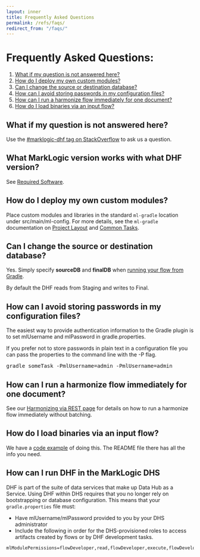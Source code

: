 ```yaml
---
layout: inner
title: Frequently Asked Questions
permalink: /refs/faqs/
redirect_from: "/faqs/"
---
```


# Frequently Asked Questions:

1. [What if my question is not answered here?](#what-if-my-question-is-not-answered-here)
1. [How do I deploy my own custom modules?](#how-do-i-deploy-my-own-custom-modules)
1. [Can I change the source or destination database?](#can-i-change-the-source-or-destination-database)
1. [How can I avoid storing passwords in my configuration files?](#how-can-i-avoid-storing-passwords-in-my-configuration-files)
1. [How can I run a harmonize flow immediately for one document?](#how-can-i-run-a-harmonize-flow-immediately-for-one-document)
1. [How do I load binaries via an input flow?](#how-do-i-load-binaries-via-an-input-flow)

## What if my question is not answered here?
Use the [#marklogic-dhf tag on StackOverflow](https://stackoverflow.com/questions/ask?tags=marklogic-dhf) to ask us a question.

## What MarkLogic version works with what DHF version?

See [Required Software]({{site.baseurl}}/understanding/upgrading/#required-software).

## How do I deploy my own custom modules?

Place custom modules and libraries in the standard `ml-gradle` location under src/main/ml-config. For more details, see the `ml-gradle` documentation on [Project Layout](https://github.com/marklogic-community/ml-gradle/wiki/Project-layout) and [Common Tasks](https://github.com/marklogic-community/ml-gradle/wiki/Common-tasks#).

## Can I change the source or destination database?

Yes. Simply specify **sourceDB** and **finalDB** when [running your flow from Gradle](docs/gradletasks.md#hubrunflow).

By default the DHF reads from Staging and writes to Final.

## How can I avoid storing passwords in my configuration files?
The easiest way to provide authentication information to the Gradle plugin is to set mlUsername and mlPassword in gradle.properties.

If you prefer not to store passwords in plain text in a configuration file you can pass the properties to the command line with the -P flag.

<pre class="cmdline">
gradle someTask -PmlUsername=admin -PmlUsername=admin
</pre>

## How can I run a harmonize flow immediately for one document?
See our [Harmonizing via REST page](harmonize/rest.md) for details on how to run a harmonize flow immediately without batching.

## How do I load binaries via an input flow?

We have a [code example](https://github.com/marklogic/marklogic-data-hub/tree/master/examples/load-binaries) of doing this. The README file there has all the info you need.

## How can I run DHF in the MarkLogic DHS

DHF is part of the suite of data services that make up Data Hub as a Service.  Using DHF within DHS requires that you no longer rely on bootstrapping or database configuration.  This means that your `gradle.properties` file must:

* Have mlUsername/mlPassword provided to you by your DHS administrator
* Include the following in order for the DHS-provisioned roles to access artifacts created by flows or by DHF development tasks.

```
mlModulePermissions=flowDeveloper,read,flowDeveloper,execute,flowDeveloper,insert,flowOperator,read,flowOperator,execute,flowOperator,insert
```
